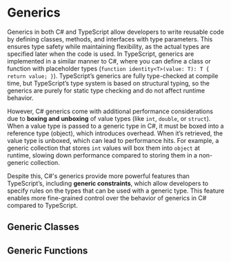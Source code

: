 # Generics

Generics in both C# and TypeScript allow developers to write reusable code by defining classes, methods, and interfaces with type parameters. This ensures type safety while maintaining flexibility, as the actual types are specified later when the code is used. In TypeScript, generics are implemented in a similar manner to C#, where you can define a class or function with placeholder types (`function identity<T>(value: T): T { return value; }`). TypeScript’s generics are fully type-checked at compile time, but TypeScript’s type system is based on structural typing, so the generics are purely for static type checking and do not affect runtime behavior.

However, C# generics come with additional performance considerations due to **boxing and unboxing** of value types (like `int`, `double`, or `struct`). When a value type is passed to a generic type in C#, it must be boxed into a reference type (object), which introduces overhead. When it’s retrieved, the value type is unboxed, which can lead to performance hits. For example, a generic collection that stores `int` values will box them into `object` at runtime, slowing down performance compared to storing them in a non-generic collection.

Despite this, C#'s generics provide more powerful features than TypeScript’s, including **generic constraints**, which allow developers to specify rules on the types that can be used with a generic type. This feature enables more fine-grained control over the behavior of generics in C# compared to TypeScript.

## Generic Classes

<CodeSplitter>
  <template #left>

```ts{13,14}
class MobileDevice {
  reboot() {
    console.log("Rebooting the device...");
  }
}

class AndroidPhone extends MobileDevice { }
class ApplePhone extends MobileDevice { }

let pixel = new AndroidPhone();
let iphone = new ApplePhone();

class Fixer<TDevice extends MobileDevice> {
  constructor(private device: TDevice) { }

  fix() {
    this.device.reboot();
  }
}

var fixer = new Fixer(pixel);
fixer.fix(); // "Rebooting the device...";
```

  </template>
  <template #right>

```csharp{13,14}
class MobileDevice {
  public void Reboot() {
    Console.WriteLine("Rebooting the device...");
  }
}

class AndroidPhone : MobileDevice { }
class ApplePhone : MobileDevice { }

var pixel = new AndroidPhone();
var iphone = new ApplePhone();

class Fixer<TDevice>(TDevice device)
  where TDevice : MobileDevice {

  public void Fix() {
    device.Reboot();
  }
}

var fixer = new Fixer<MobileDevice>(pixel);
fixer.Fix(); // "Rebooting the device..."
```

  </template>
</CodeSplitter>

## Generic Functions

<CodeSplitter>
  <template #left>

```ts
class Fixer {
  fix<TDevice extends MobileDevice>(device: TDevice) {
    device.reboot();
  }
}

var fixer = new Fixer();
fixer.fix(pixel);
```

  </template>
  <template #right>

```csharp
class Fixer {
  public void Fix<TDevice>(TDevice device)
    where TDevice : MobileDevice {
    device.Reboot();
  }
}

var fixer = new Fixer();
fixer.Fix(pixel); // "Rebooting the device..."
```

  </template>
</CodeSplitter>
